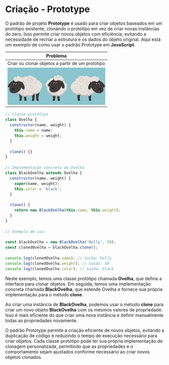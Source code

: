# Criação - Prototype

O padrão de projeto **Prototype** é usado para criar objetos baseados em um protótipo existente, clonando o protótipo em vez de criar novas instâncias do zero. Isso permite criar novos objetos com eficiência, evitando a necessidade de recriar a estrutura e os dados do objeto original. Aqui está um exemplo de como usar o padrão Prototype em **JavaScript**:

|Problema|
|-|
|Criar ou clonar objetos a partir de um protótipo|
|![UML](./ovelha.png)|

```javascript
// Classe protótipo
class Ovelha {
  constructor(name, weight) {
    this.name = name;
    this.weight = weight;
  }

  clone() {}
}

// Implementação concreta do Ovelha
class BlackOvelha extends Ovelha {
  constructor(name, weight) {
    super(name, weight);
    this.color = 'black';
  }

  clone() {
    return new BlackOvelha(this.name, this.weight);
  }
}

// Exemplo de uso:

const blackOvelha = new BlackOvelha('Dolly', 50);
const clonedOvelha = blackOvelha.clone();

console.log(clonedOvelha.name); // Saída: Dolly
console.log(clonedOvelha.weight); // Saída: 50
console.log(clonedOvelha.color); // Saída: black
```

Neste exemplo, temos uma classe protótipo chamada **Ovelha**, que define a interface para clonar objetos. Em seguida, temos uma implementação concreta chamada **BlackOvelha**, que estende Ovelha e fornece sua própria implementação para o método **clone**.

Ao criar uma instância de **BlackOvelha**, podemos usar o método **clone** para criar um novo objeto **BlackOvelha** com os mesmos valores de propriedade. Isso é mais eficiente do que criar uma nova instância e definir manualmente todas as propriedades novamente.

O padrão Prototype permite a criação eficiente de novos objetos, evitando a duplicação de código e reduzindo o tempo de execução necessário para criar objetos. Cada classe protótipo pode ter sua própria implementação de clonagem personalizada, permitindo que as propriedades e o comportamento sejam ajustados conforme necessário ao criar novos objetos clonados.